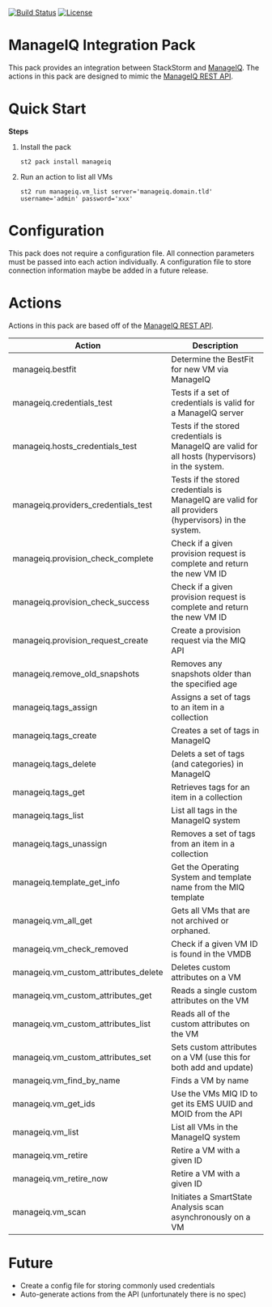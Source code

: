 [![Build Status](https://circleci.com/gh/StackStorm-Exchange/stackstorm-manageiq.svg?style=shield&circle-token=:circle-token)](https://circleci.com/gh/StackStorm-Exchange/stackstorm-manageiq) [![License](https://img.shields.io/badge/License-Apache%202.0-blue.svg)](https://opensource.org/licenses/Apache-2.0)


# ManageIQ Integration Pack

This pack provides an integration between StackStorm and [ManageIQ](http://manageiq.org/).
The actions in this pack are designed to mimic the [ManageIQ REST API](http://manageiq.org/docs/api).

# <a name="quickstart"></a> Quick Start

**Steps**

1. Install the pack

    ``` shell
    st2 pack install manageiq
    ```

2. Run an action to list all VMs

    ``` shell
    st2 run manageiq.vm_list server='manageiq.domain.tld' username='admin' password='xxx'
    ```

# <a name="configuration"></a> Configuration

This pack does not require a configuration file. All connection parameters must be passed
into each action individually. A configuration file to store connection information
maybe be added in a future release.

# <a name="actions"></a> Actions

Actions in this pack are based off of the [ManageIQ REST API](http://manageiq.org/docs/api).

| Action | Description |
|--------|-------------|
| manageiq.bestfit | Determine the BestFit for new VM via ManageIQ |
| manageiq.credentials_test | Tests if a set of credentials is valid for a ManageIQ server |
| manageiq.hosts_credentials_test | Tests if the stored credentials is ManageIQ are valid for all hosts (hypervisors) in the system. |
| manageiq.providers_credentials_test | Tests if the stored credentials is ManageIQ are valid for all providers (hypervisors) in the system. |
| manageiq.provision_check_complete | Check if a given provision request is complete and return the new VM ID |
| manageiq.provision_check_success | Check if a given provision request is complete and return the new VM ID |
| manageiq.provision_request_create | Create a provision request via the MIQ API |
| manageiq.remove_old_snapshots | Removes any snapshots older than the specified age |
| manageiq.tags_assign | Assigns a set of tags to an item in a collection |
| manageiq.tags_create | Creates a set of tags in ManageIQ |
| manageiq.tags_delete | Delets a set of tags (and categories) in ManageIQ |
| manageiq.tags_get | Retrieves tags for an item in a collection |
| manageiq.tags_list | List all tags in the ManageIQ system |
| manageiq.tags_unassign | Removes a set of tags from an item in a collection |
| manageiq.template_get_info | Get the Operating System and template name from the MIQ template |
| manageiq.vm_all_get | Gets all VMs that are not archived or orphaned. |
| manageiq.vm_check_removed | Check if a given VM ID is found in the VMDB |
| manageiq.vm_custom_attributes_delete | Deletes custom attributes on a VM |
| manageiq.vm_custom_attributes_get | Reads a single custom attributes on the VM |
| manageiq.vm_custom_attributes_list | Reads all of the custom attributes on the VM |
| manageiq.vm_custom_attributes_set | Sets custom attributes on a VM (use this for both add and update) |
| manageiq.vm_find_by_name | Finds a VM by name |
| manageiq.vm_get_ids | Use the VMs MIQ ID to get its EMS UUID and MOID from the API |
| manageiq.vm_list | List all VMs in the ManageIQ system |
| manageiq.vm_retire | Retire a VM with a given ID |
| manageiq.vm_retire_now | Retire a VM with a given ID |
| manageiq.vm_scan | Initiates a SmartState Analysis scan asynchronously on a VM |

# Future

- Create a config file for storing commonly used credentials
- Auto-generate actions from the API (unfortunately there is no spec)

